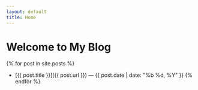 ```yaml
---
layout: default
title: Home
---
```

# Welcome to My Blog

{% for post in site.posts %}
  - [{{ post.title }}]({{ post.url }}) — {{ post.date | date: "%b %d, %Y" }}
{% endfor %}
